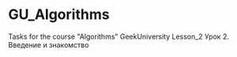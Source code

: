 # GU_Algorithms
Tasks for the course "Algorithms" GeekUniversity
Lesson_2 Урок 2. Введение и знакомство